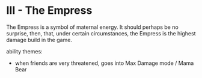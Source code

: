# III - The Empress

The Empress is a symbol of maternal energy.
It should perhaps be no surprise, then, that, under certain
circumstances, the Empress is the highest damage build in the game.

ability themes:
* when friends are very threatened, goes into Max Damage mode / Mama Bear